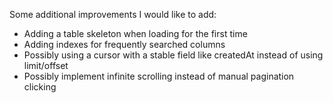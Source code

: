 Some additional improvements I would like to add:

- Adding a table skeleton when loading for the first time
- Adding indexes for frequently searched columns
- Possibly using a cursor with a stable field like createdAt instead of using limit/offset
- Possibly implement infinite scrolling instead of manual pagination clicking